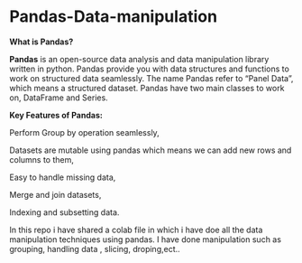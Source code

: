 # Pandas-Data-manipulation
**What is Pandas?**

**Pandas** is an open-source data analysis and data manipulation library written in python. 
Pandas provide you with data structures and functions to work on structured data seamlessly. 
The name Pandas refer to “Panel Data”, which means a structured dataset. Pandas have two main classes to work on, DataFrame and Series.


**Key Features of Pandas:**

   Perform Group by operation seamlessly,
   
   Datasets are mutable using pandas which means we can add new rows and columns to them,
   
   Easy to handle missing data,
   
   Merge and join datasets,
   
   Indexing and subsetting data.


In this repo i have shared a colab file in which i have doe all the data manipulation techniques using pandas.
I have done manipulation such as grouping, handling data , slicing, droping,ect..
